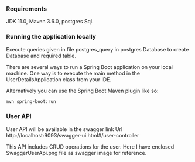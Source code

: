 ### Requirements
JDK 11.0,
Maven 3.6.0,
postgres Sql.

### Running the application locally

Execute queries given in file postgres_query in postgres Database to create Database and required table.

There are several ways to run a Spring Boot application on your local machine. One way is to execute the main method in the UserDetailsApplication class from your IDE.

Alternatively you can use the Spring Boot Maven plugin like so:

```bash
mvn spring-boot:run
```

### User API 

User API will be available in the swagger link Url http://localhost:9093/swagger-ui.html#/user-controller

This API includes CRUD operations for the user.
Here I have enclosed SwaggerUserApi.png file as swagger image for reference.


